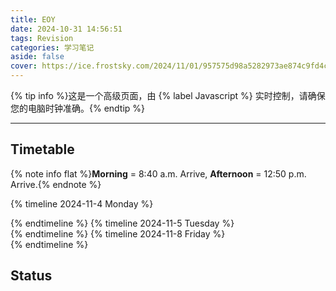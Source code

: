 ```yaml
---
title: EOY
date: 2024-10-31 14:56:51
tags: Revision
categories: 学习笔记
aside: false
cover: https://ice.frostsky.com/2024/11/01/957575d98a5282973ae874c9fd4ca6b0.jpeg
---
```


{% tip info %}这是一个高级页面，由 {% label Javascript %} 实时控制，请确保您的电脑时钟准确。{% endtip %}

---

## Timetable

{% note info flat %}**Morning** = 8:40 a.m. Arrive, **Afternoon** = 12:50 p.m. Arrive.{% endnote %}

<!-- | Subject | Time |
|:-------:|:--------------------:|
|  11ESL  | 11.4 Monday, Morning |
|  11PHY  | 11.4 Monday, Afternoon |
|  11CHE  | 11.5 Tuesday, Morning |
|  11CPS  | 11.8 Friday, Morning | -->

{% timeline 2024-11-4 Monday %}
<!-- timeline Morning 11ESL -->
<div class='status' subject="esl" target-date="2024-11-04T09:00:00"></div>
<!-- endtimeline -->
<!-- timeline Afternoon 11PHY -->
<div class='status' subject="phy" target-date="2024-11-04T13:10:00"></div>
<!-- endtimeline -->
{% endtimeline %}
{% timeline 2024-11-5 Tuesday %}
<!-- timeline Morning 11CHE -->
<div class='status' subject="che" target-date="2024-11-05T09:00:00"></div>
<!-- endtimeline -->
{% endtimeline %}
{% timeline 2024-11-8 Friday %}
<!-- timeline Morning 11CPS -->
<div class='status' subject="cps" target-date="2024-11-08T09:00:00"></div>
<!-- endtimeline -->
{% endtimeline %}

## Status

<!-- <div class='status' subject="esl" target-date="2024-11-03T15:32:00Z"></div>
<div class='status' subject="phy" target-date="2024-11-04T12:50:00Z"></div>
<div class='status' subject="che" target-date="2024-11-05T08:40:00Z"></div>
<div class='status' subject="cps" target-date="2024-11-08T08:40:00Z"></div> -->

<script>
  function loop() {
    currentDate = new Date().getTime();
    contentElements = document.querySelectorAll(".status");
    contentElements.forEach(contentElement => {
      subject = contentElement.getAttribute("subject");
      targetDate = new Date(contentElement.getAttribute("target-date")).getTime();
      if (currentDate < targetDate - 5 * 60 * 1000) {
        // 如果时间未到，以天:时:分:秒的格式计算剩余时间并显示
        timeLeft = Math.floor((targetDate - currentDate) / 1000);
        days = Math.floor(timeLeft / (24 * 60 * 60));
        timeLeft %= 24 * 60 * 60;
        hours = Math.floor(timeLeft / (60 * 60));
        timeLeft %= 60 * 60;
        minutes = Math.floor(timeLeft / 60);
        seconds = timeLeft % 60;
        contentElement.innerHTML = `
        <div class="checkbox yellow"><input type="checkbox">
          <p><strong>距离考试开始剩余 {% span red, ${days}d ${hours}h ${minutes}m ${seconds}s %}</strong></p>
        </div>`
      }
      else if (currentDate < targetDate) {
        timeLeft = (targetDate - currentDate) / 1000;
        // minutes = Math.floor(timeLeft / 60);
        // seconds = timeLeft % 60;
        contentElement.innerHTML = `
        <div class="checkbox yellow minus"><input type="checkbox">
          <p><strong>距离考试开始剩余 {% span red, ${timeLeft.toFixed(2)}s %}</strong></p>
        </div>`
      }
      else if (currentDate < targetDate + 2 * 60 * 60 * 1000) {
        // 如果时间到了但是没超过2小时，计算距离2小时还有多少时间并显示
        timeLeft = (targetDate + 2 * 60 * 60 * 1000 - currentDate) / 1000;
        hours = Math.floor(timeLeft / (60 * 60));
        timeLeft %= 60 * 60;
        minutes = Math.floor(timeLeft / 60);
        seconds = timeLeft % 60;
        contentElement.innerHTML = `
        <div class="checkbox yellow minus"><input type="checkbox" checked>
          <p><strong>本场考试进行中，将于 {% span red, ${hours}h ${minutes}m ${seconds.toFixed(2)}s %} 后结束</strong></p>
        </div>`
      }
      else {
        contentElement.innerHTML = `
        <div class="checkbox green"><input type="checkbox" checked>
          <p>本场考试已结束</p>
        </div>`
      }
    });
  }
  setInterval(loop, 10);
</script>
